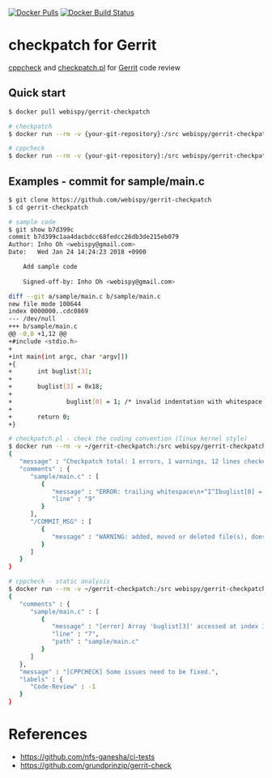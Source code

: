 [![Docker Pulls](https://img.shields.io/docker/pulls/webispy/gerrit-checkpatch.svg)](https://hub.docker.com/r/webispy/gerrit-checkpatch/) [![Docker Build Status](https://img.shields.io/docker/build/webispy/gerrit-checkpatch.svg)](https://hub.docker.com/r/webispy/gerrit-checkpatch/)

# checkpatch for Gerrit

[cppcheck](http://cppcheck.sourceforge.net/) and [checkpatch.pl](https://github.com/torvalds/linux/tree/master/scripts) for [Gerrit](https://www.gerritcodereview.com/) code review

## Quick start

```sh
$ docker pull webispy/gerrit-checkpatch

# checkpatch
$ docker run --rm -v {your-git-repository}:/src webispy/gerrit-checkpatch bash -c "cd /src; run_checkpatch.sh {commit-id}"

# cppcheck
$ docker run --rm -v {your-git-repository}:/src webispy/gerrit-checkpatch bash -c "cd /src; run_cppcheck.sh {commit-id}"
```

## Examples - commit for sample/main.c

```sh
$ git clone https://github.com/webispy/gerrit-checkpatch
$ cd gerrit-checkpatch

# sample code
$ git show b7d399c
commit b7d399c1aa4dacbdcc68fedcc26db3de215eb079
Author: Inho Oh <webispy@gmail.com>
Date:   Wed Jan 24 14:24:23 2018 +0900

    Add sample code
    
    Signed-off-by: Inho Oh <webispy@gmail.com>

diff --git a/sample/main.c b/sample/main.c
new file mode 100644
index 0000000..cdc0869
--- /dev/null
+++ b/sample/main.c
@@ -0,0 +1,12 @@
+#include <stdio.h>
+
+int main(int argc, char *argv[])
+{
+       int buglist[3];
+
+       buglist[3] = 0x18;
+
+               buglist[0] = 1; /* invalid indentation with whitespace */ 
+
+       return 0;
+}

# checkpatch.pl - check the coding convention (linux kernel style)
$ docker run --rm -v ~/gerrit-checkpatch:/src webispy/gerrit-checkpatch bash -c "cd /src; run_checkpatch.sh b7d399c" | json_pp
{
   "message" : "Checkpatch total: 1 errors, 1 warnings, 12 lines checked",
   "comments" : {
      "sample/main.c" : [
         {
            "message" : "ERROR: trailing whitespace\n+^I^Ibuglist[0] = 1; /* invalid indentation with whitespace */ $",
            "line" : "9"
         }
      ],
      "/COMMIT_MSG" : [
         {
            "message" : "WARNING: added, moved or deleted file(s), does MAINTAINERS need updating?\nnew file mode 100644"
         }
      ]
   }
}

# cppcheck - static analysis
$ docker run --rm -v ~/gerrit-checkpatch:/src webispy/gerrit-checkpatch bash -c "cd /src; run_cppcheck.sh b7d399c" | json_pp
{
   "comments" : {
      "sample/main.c" : [
         {
            "message" : "[error] Array 'buglist[3]' accessed at index 3, which is out of bounds.",
            "line" : "7",
            "path" : "sample/main.c"
         }
      ]
   },
   "message" : "[CPPCHECK] Some issues need to be fixed.",
   "labels" : {
      "Code-Review" : -1
   }
}
```

# References

- https://github.com/nfs-ganesha/ci-tests
- https://github.com/grundprinzip/gerrit-check

